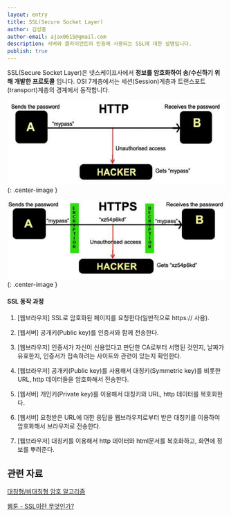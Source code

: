 ```yaml
---
layout: entry
title: SSL(Secure Socket Layer)
author: 김성중
author-email: ajax0615@gmail.com
description: 서버와 클라이언트의 인증에 사용되는 SSL에 대한 설명입니다.
publish: true
---
```


SSL(Secure Socket Layer)은 넷스케이프사에서 **정보를 암호화하여 송/수신하기 위해 개발한 프로토콜** 입니다. OSI 7계층에서는 세션(Session)계층과 트랜스포트(transport)계층의 경계에서 동작합니다.

![ssl1](/images/2016/10/06/ssl1.jpg "ssl1"){: .center-image }

![ssl2](/images/2016/10/06/ssl2.jpg "ssl2"){: .center-image }

#### SSL 동작 과정

1. [웹브라우저] SSL로 암호화된 페이지를 요청한다(일반적으로 https:// 사용).

2. [웹서버] 공개키(Public key)를 인증서와 함께 전송한다.

3. [웹브라우저] 인증서가 자신이 신용있다고 판단한 CA로부터 서명된 것인지, 날짜가 유효한지, 인증서가 접속하려는 사이트와 관련이 있는지 확인한다.

4. [웹브라우저] 공개키(Public key)를 사용해서 대칭키(Symmetric key)를 비롯한 URL, http 데이터들을 암호화해서 전송한다.

5. [웹서버] 개인키(Private key)를 이용해서 대칭키와 URL, http 데이터를 복호화한다.

6. [웹서버] 요청받은 URL에 대한 응답을 웹브라우저로부터 받은 대칭키를 이용하여 암호화해서 브라우저로 전송한다.

7. [웹브라우저] 대칭키를 이용해서 http 데이터와 html문서를 복호화하고, 화면에 정보를 뿌려준다.


## 관련 자료
[대칭형/비대칭형 암호 알고리즘](https://sungjungkim.github.io/2016/09/30/Security.html)

[웹툰 - SSL이란 무엇인가?](http://minix.tistory.com/397)
